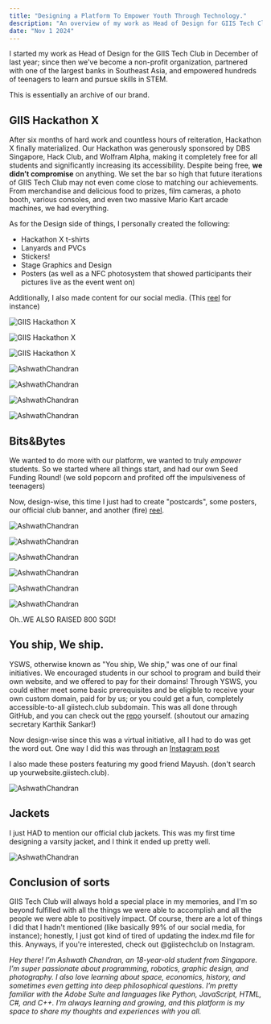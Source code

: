 ```yaml
---
title: "Designing a Platform To Empower Youth Through Technology."
description: "An overview of my work as Head of Design for GIIS Tech Club."
date: "Nov 1 2024"
---
```


I started my work as Head of Design for the GIIS Tech Club in December of last year; since then we've become a non-profit organization, partnered with one of the largest banks in Southeast Asia, and empowered hundreds of teenagers to learn and pursue skills in STEM.  

This is essentially an archive of our brand.
## GIIS Hackathon X
After six months of hard work and countless hours of reiteration, Hackathon X finally materialized. Our Hackathon was generously sponsored by DBS Singapore, Hack Club, and Wolfram Alpha, making it completely free for all students and significantly increasing its accessibility. Despite being free, <b>we didn’t compromise</b> on anything. We set the bar so high that future iterations of GIIS Tech Club may not even come close to matching our achievements. From merchandise and delicious food to prizes, film cameras, a photo booth, various consoles, and even two massive Mario Kart arcade machines, we had everything.

As for the Design side of things, I personally created the following:
- Hackathon X t-shirts
- Lanyards and PVCs
- Stickers!
- Stage Graphics and Design
- Posters (as well as a NFC photosystem that showed participants their pictures live as the event went on)

 Additionally, I also made content for our social media. (This [reel](https://www.instagram.com/reel/C99zJphvfSC/?utm_source=ig_web_copy_link&igsh=MzRlODBiNWFlZA==) for instance)

![GIIS Hackathon X](/hackathonmain.JPG)

![GIIS Hackathon X](/hackathonaura.JPG)

![GIIS Hackathon X](/hackathonfilmsticker.png)

![AshwathChandran](/hackathongroup.JPG)

![AshwathChandran](/hackathonstage.JPG)

![AshwathChandran](/hackathonsticker1.JPG)

![AshwathChandran](/hackathonsticker2.JPG)
## Bits&Bytes
We wanted to do more with our platform, we wanted to truly <i>empower</i> students. So we started where all things start, and had our own Seed Funding Round! (we sold popcorn and profited off the impulsiveness of teenagers)

Now, design-wise, this time I just had to create "postcards", some posters, our official club banner, and another (fire) [reel](https://www.instagram.com/reel/DA-bbZrvaAL/?utm_source=ig_web_copy_link&igsh=MzRlODBiNWFlZA==).

![AshwathChandran](/bb7.webp)

![AshwathChandran](/bb2.webp)

![AshwathChandran](/bb3.webp)

![AshwathChandran](/bb4.webp)

![AshwathChandran](/bb5.webp)

![AshwathChandran](/bb6.webp)

Oh..WE ALSO RAISED 800 SGD!
## You ship, We ship.
YSWS, otherwise known as "You ship, We ship," was one of our final initiatives. We encouraged students in our school to program and build their own website, and we offered to pay for their domains! Through YSWS, you could either meet some basic prerequisites and be eligible to receive your own custom domain, paid for by us; or you could get a fun, completely accessible-to-all giistech.club subdomain. This was all done through GitHub, and you can check out the [repo](https://github.com/emergenitro/ysws-domain) yourself. (shoutout our amazing secretary Karthik Sankar!)

Now design-wise since this was a virtual initiative, all I had to do was get the word out. One way I did this was through an [Instagram post](https://www.instagram.com/p/DBLR5DuPFpT/?utm_source=ig_web_copy_link&igsh=MzRlODBiNWFlZA==)

I also made these posters featuring my good friend Mayush. (don't search up yourwebsite.giistech.club).

![AshwathChandran](/yswsposter.png)

## Jackets
I just HAD to mention our official club jackets. This was my first time designing a varsity jacket, and I think it ended up pretty well.

![AshwathChandran](/tcjacket.png)

## Conclusion of sorts
GIIS Tech Club will always hold a special place in my memories, and I'm so beyond fulfilled with all the things we were able to accomplish and all the people we were able to positively impact. Of course, there are a lot of things I did that I hadn't mentioned (like basically 99% of our social media, for instance); honestly, I just got kind of tired of updating the index.md file for this. Anyways, if you're interested, check out @giistechclub on Instagram.

<i>Hey there! I’m Ashwath Chandran, an 18-year-old student from Singapore. I’m super passionate about programming, robotics, graphic design, and photography. I also love learning about space, economics, history, and sometimes even getting into deep philosophical questions. I’m pretty familiar with the Adobe Suite and languages like Python, JavaScript, HTML, C#, and C++. I’m always learning and growing, and this platform is my space to share my thoughts and experiences with you all.</i>
